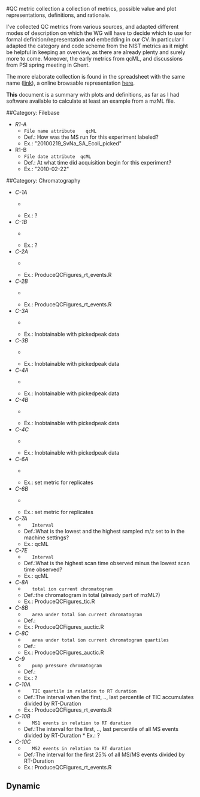#QC metric collection
a collection of metrics, possible value and plot representations, definitions, and rationale.

I've collected QC metrics from various sources, and adapted different modes of description on which the WG will have to decide which to use for formal definition/representation and embedding in our CV. In particular I adapted the category and code scheme from the NIST metrics as it might be helpful in keeping an overview, as there are already plenty and surely more to come. Moreover, the early metrics from qcML, and discussions from PSI spring meeting in Ghent.

The more elaborate collection is found in the spreadsheet with the same name ([link](link)), a online browsable representation [here](link).

**This** document is a summary with plots and definitions, as far as I had software available to calculate at least an example from a mzML file.


##Category: Filebase
* *R1-A*
	* ```File name attribute	qcML```
	* Def.: How was the MS run for this experiment labeled?
	* Ex.: "20100219_SvNa_SA_Ecoli_picked"
* R1-B
  * ```File date attribute	qcML```		
  * Def.: At what time did acquisition begin for this experiment?
  * Ex.: "2010-02-22"

##Category: Chromatography
* *C-1A*
	* ```Fraction of repeat peptide IDs with	Def.:	Estimates very early peak broadening	Fraction of all peptides identified at least 4 min earlier than max MS1 for ID
	* Ex.:	?
* *C-1B*
	* ```Fraction of repeat peptide IDs with	Def.:	Estimates very early peak broadening	Fraction of all peptides identified at least 4 min earlier than max MS1 for ID
	* Ex.:	?
* *C-2A*
	* ```	Interquartile retention time period	Def.:	Longer times indicate better chromatographic separation	Time period over which 50% of peptides were identified
	* Ex.:	ProduceQCFigures_rt_events.R
* *C-2B*
	* ```	Interquartile retention time period	Def.:	Higher rates indicate efficient sampling and identification	Rate of peptide identification during C-2A
	* Ex.:	ProduceQCFigures_rt_events.R
* *C-3A*
	* ```	Peak width at half-height for IDs	Def.:	Sharper peak widths indicate better chromatographic resolution	Median peak widths for all identified unique peptides (s)
	* Ex.:	Inobtainable with pickedpeak data
* *C-3B*
	* ```	Peak width at half-height for IDs	Def.:	Tighter distributions indicate more peak width uniformity	Measure of the distribution of the peak widths; small values indicate consistency
	* Ex.:	Inobtainable with pickedpeak data
* *C-4A*
	* ```	Peak widths at half-max over RT deciles for IDs	Def.:	Estimates peak widths at the beginning of the gradient	Median peak width for identified peptides in first RT decile (early)
	* Ex.:	Inobtainable with pickedpeak data
* *C-4B*
	* ```	Peak widths at half-max over RT deciles for IDs	Def.:	Estimates peak widths at the end of the gradient	Median peak width for identified peptides in first RT decile (end)
	* Ex.:	Inobtainable with pickedpeak data
* *C-4C*
	* ```	Peak widths at half-max over RT deciles for IDs	Def.:	Estimates peak widths at the middle of the gradient	Median peak width for identified peptides in first RT decile (middle)
	* Ex.:	Inobtainable with pickedpeak data
* *C-6A*
	* ```	Peptide elution order	Def.:	Fraction of extra early (hydrophilic) eluters	Peptide elution order can be used to measure elution differences early (hydrophilic) and late (hydrophobic) in the chromatographic gradient. C-6A and C-6B are calculated by first identifying the N(a, b) peptides in common for a pair of runs, a and b, and then sorting all peptides in each run by elution time. If we define R1(a, b) as the rank of the earliest eluting peptide (rank 1) in run a that is also present in run b and R1(b, a) as the equivalent rank of the earliest co-occurring peptide in run b, then R1(a, b) - R1(b, a) is a measure of the number of extra early eluting peptides in run a (C-6A). To make this more robust, we find the maximum of the difference Rn(a, b)-Rn(b, a) from n = 1to n = N(a, b)/10. C-6B is calculated similarly but for the high ranking, co-occurring peptides. This maximum is divided by the total number of peptides identified in the run, giving the fractional excess (or if negative, deficit) of hydrophobic peptides. For both measures, average differences between all intraseries runs and all interseries runs are reported.
	* Ex.:	set metric for replicates
* *C-6B*
	* ```	Peptide elution order	Def.:	Fraction of extra late (hydrophobic) eluters
	* Ex.:	set metric for replicates
* *C-7A*
	* ```	Interval```
	* Def.:What is the lowest and the highest sampled m/z set to in the machine settings?
	* Ex.:	qcML
* *C-7E*
	* ```	Interval```
	* Def.:What is the highest scan time observed minus the lowest scan time observed?
	* Ex.:	qcML
* *C-8A*
	* ```	total ion current chromatogram```
	* Def.:the chromatogram in total (already part of mzML?)
	* Ex.:	ProduceQCFigures_tic.R
* *C-8B*
	* ```	area under total ion current chromatogram```
	* Def.:
	* Ex.:	ProduceQCFigures_auctic.R
* *C-8C*
	* ```	area under total ion current chromatogram quartiles```
	* Def.:
	* Ex.:	ProduceQCFigures_auctic.R
* *C-9*
	* ```	pump pressure chromatogram```
	* Def.:
	* Ex.:	?
* *C-10A*
	* ```	TIC quartile in relation to RT duration```
	* Def.:The interval when the first, .., last percentile of TIC accumulates divided by RT-Duration
	* Ex.:	ProduceQCFigures_rt_events.R
* *C-10B*
	* ```	MS1 events in relation to RT duration```
	* Def.:The interval for the first, .., last percentile of all MS events divided by RT-Duration	* Ex.:	?
* *C-10C*
	* ```	MS2 events in relation to RT duration```
	* Def.:The interval for the first 25% of all MS/MS events divided by RT-Duration
	* Ex.:	ProduceQCFigures_rt_events.R

## Dynamic
